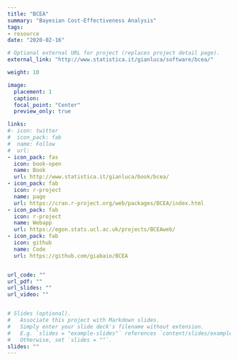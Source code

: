 ```yaml
---
title: "BCEA"
summary: "Bayesian Cost-Effectiveness Analysis"
tags:
- resource
date: "2020-02-16"

# Optional external URL for project (replaces project detail page).
external_link: "http://www.statistica.it/gianluca/software/bcea/"

weight: 10

image: 
  placement: 1
  caption: 
  focal_point: "Center"
  preview_only: true

links:
#- icon: twitter
#  icon_pack: fab
#  name: Follow
#  url: 
- icon_pack: fas
  icon: book-open
  name: Book
  url: http://www.statistica.it/gianluca/book/bcea/
- icon_pack: fab
  icon: r-project
  name: page
  url: https://cran.r-project.org/web/packages/BCEA/index.html
- icon_pack: fab
  icon: r-project
  name: Webapp
  url: https://egon.stats.ucl.ac.uk/projects/BCEAweb/
- icon_pack: fab
  icon: github
  name: Code
  url: https://github.com/giabaio/BCEA


url_code: ""
url_pdf: ""
url_slides: ""
url_video: ""


# Slides (optional).
#   Associate this project with Markdown slides.
#   Simply enter your slide deck's filename without extension.
#   E.g. `slides = "example-slides"` references `content/slides/example-slides.md`.
#   Otherwise, set `slides = ""`.
slides: ""
---
```

